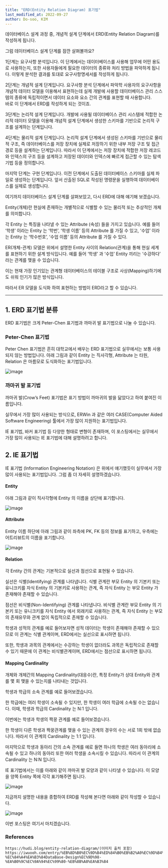 ```yaml
---
title: "ERD(Entity Relation Diagram) 표기법"
last_modified_at: 2022-09-27
author: Do-soo, KIM
---
```



데이터베이스 설계 과정 중, 개념적 설계 단계에서 ERD(Entity Relation Diagram)를 작성하게 됩니다.

그럼 데이터베이스 설계 단계를 잠깐 살펴볼까요?

1단계는 요구사항 분석입니다.
이 단계에서는 데이터베이스를 사용해 업무에 어떤 용도로 사용하는지, 또한 사용자들에게 필요한 데이터의 종류와 처리 방법을 파악하게 됩니다.
이렇게 분석한 결과를 토대로 요구사항명세서를 작성하게 됩니다.

2단계는 개념적 설계 단계입니다.
요구사항 분석 단계에서 파악학 사용자의 요구사항을 개념적 데이터 모델을 이용해서 표현하는데 실제 개발에 사용할 데이터베이스 관리 스스템의 종류에 독립적이면서 데이터 요소와 요소 간의 관계를 표현할 때 사용합니다. <br>
바로 이 단계에서 ERD를 작성하게 되는 것이죠.

3단계는 논리적 설계 단계입니다.
개발에 사용될 데이터베이스 관리 시스템에 적합한 논리적 데이터 모델을 이용해 개념적 설계 단계에서 생성한 스키마를 기반으로 논리적 구조를 설계하는 단계입니다.

4단계는 물리적 설계 단계입니다.
논리적 설계 단계에서 생성된 스키마를 기반으로 물리적 구조, 즉 데이터베이스를 저장 장치에 실제로 저장하기 위한 내부 저장 구조 및 접근 경로 등을 설계하는 단계입니다.
따라서 이 단계에서는 저장 장치에 적합한 저장 레코드와 인덱스의 구조 등을 설계하고 저장된 데이터와 인덱스에 빠르게 접근할 수 있는 탐색 기법 등을 정의합니다.

마지막 단계는 구현 단계입니다.
이전 단계에서 도출된 데이터베이스 스키마를 실제 파일로 생성하는 단계입니다. 앞서 산출된 SQL로 작성된 명령문을 실행하여 데이터베이스를 실제로 생성합니다.

여기까지 데이터베이스 설계 단계를 살펴보았고, 다시 ERD에 대해 얘기해 보겠습니다.

Entity(개체)란 현실에 존재하는 개별적으로 식별할 수 있는 물리적 또는 추상적인 개체를 의미합니다. 

각 Entity 는 특징을 나타낼 수 있는 Attribute (속성) 들을 가지고 있습니다. 예를 들어 ‘학생’ 이라는 Entity 는 ‘학번’, ‘학생 이름’ 등의 Attribute 를 가질 수 있고, ‘수업’ 이라는 Entity 는 ‘학수번호’, ‘수업 이름’ 등의 Attribute 를 가질 수 있다.

ER(개체-관계) 모델은 위에서 설명한 Entity 사이의 Relation(관계)을 통해 현실 세계를 표현하기 위한 설계 방식입니다. 예를 들어 ‘학생’ 과 ‘수업’ Entity 끼리는 ‘수강하다’ 라는 관계를 맺을 수 있습니다. 

이는 현재 가장 인기있는 관계형 데이터베이스의 테이블 구조로 사상(Mapping)하기에도 쉬워 인기가 많은 방식입니다. 

따라서 ER 모델을 도식화 하여 표현하는 방법이 ERD라고 할 수 있습니다.

---

## 1. ERD 표기법 분류

ERD 표기법은 크게 Peter-Chen 표기법과 까마귀 발 표기법으로 나눌 수 있습니다.

### Peter-Chen 표기법

Peter Chen 표기법은 흔히 대학교에서 배우는 ERD 표기법으로 실무에서는 보통 사용되지 않는 방법입니다. 아래 그림과 같이 Entity 는 직사각형, Attribute 는 타원, Relation 은 마름모로 도식화하는 표기법입니다.

![image](https://user-images.githubusercontent.com/92565548/192405625-2cbf7f12-5c12-4c80-b1db-e2c4cd3012d0.png)


### 까마귀 발 표기법

까마귀 발(Crow’s Feet) 표기법은 표기 방법이 까마귀의 발을 닮았다고 하여 붙여진 이름입니다.

실무에서 가장 많이 사용되는 방식으로, ERWin 과 같은 여러 CASE(Computer Aided Software Engineering) 툴에서 가장 많이 지원하는 표기법입니다.

IE 표기법, 바커 표기법 등 다양한 형태로 변형이 존재하며, 이 포스팅에서는 실무에서 가장 많이 사용되는 IE 표기법에 대해 설명하려고 합니다.

## 2. IE 표기법

IE 표기법 (Information Engineering Notation) 은 위에서 얘기했듯이 실무에서 가장 많이 사용되는 표기법입니다. 그럼 좀 더 자세히 설명하겠습니다.

#### Entity

아래 그림과 같이 직사각형에 Entity 의 이름을 상단에 표기합니다.

![image](https://user-images.githubusercontent.com/92565548/192405678-e7ff53c5-62b5-490b-a4d1-e9972cd68513.png)

#### Attribute

Entity 이름 하단에 아래 그림과 같이 좌측에 PK, FK 등의 정보를 표기하고, 우측에는 어트리뷰트의 이름을 표기합니다.

![image](https://user-images.githubusercontent.com/92565548/192405734-a8b45c18-48d8-4ffa-b253-2dfb937d700a.png)

#### Relation

각 Entity 간의 관계는 기본적으로 실선과 점선으로 표현될 수 있습니다.

실선은 식별(Identifying) 관계를 나타냅니다. 식별 관계란 부모 Entity 의 기본키 또는 유니크키를 자식 Entity 의 기본키로 사용하는 관계, 즉 자식 Entity 는 부모 Entity 가 존재해야 존재할 수 있습니다.

점선은 비식별(Non-Identifying) 관계를 나타냅니다. 비식별 관계란 부모 Entity 의 기본키 또는 유니크키를 자식 Entity 에서 외래키로 사용하는 관계, 즉 자식 Entity 는 부모의 존재유무와 관계 없이 독립적으로 존재할 수 있습니다.

학생과 성적의 관계를 예로 들어보자면 성적 데이터는 학생이 존재해야 존재할 수 있으므로 이 관계는 식별 관계이며, ERD에서는 실선으로 표시하면 됩니다.

또한, 학생과 과목의 관계에서는 수강하는 학생이 없더라도 과목은 독립적으로 존재할 수 있기 때문에 이 관계는 비식별관계이며, ERD에서는 점선으로 표시하면 됩니다.

#### Mapping Cardinality

개체와 개체간의 Mapping Cardinality(대응수)란, 특정 Entity가 상대 Entity와 관계를 몇 회 맺을 수 있는지를 나타내는 것입니다.

학생과 학급의 소속 관계를 예로 들어보겠습니다.

한 학급에는 여러 학생이 소속될 수 있지만, 한 학생이 여러 학급에 소속될 수는 없습니다. 이때, 학생과 학급의 Cardinality 는 N:1 입니다.

이번에는 학생과 학생의 짝꿍 관계를 예로 들어보겠습니다.

한 학생이 다른 학생과 짝꿍관계를 맺을 수 있는 관계의 경우의 수는 서로 1회 밖에 없습니다. 따라서 이 관계의 Cardinality 는 1:1 입니다.

마지막으로 학생과 동아리 간의 소속 관계를 예로 들면 하나의 학생은 여러 동아리에 소속될 수 있고 하나의 동아리 또한 여러 학생을 소속시킬 수 있습니다. 따라서 이 관계의 Cardinality 는 N:N 입니다.

IE 표기법에서는 이를 아래와 같이 까마귀 발 모양과 같이 나타낼 수 있습니다. 이 모양을 양쪽 Entity 쪽에 각각 표기해주면 됩니다.

![image](https://user-images.githubusercontent.com/92565548/192405758-9005c227-3281-4bde-a2bf-85616781424c.png)


지금까지 설명한 내용을 종합하여 ERD를 작성해 본다면 아래와 같이 작성할 수 있습니다.

![image](https://user-images.githubusercontent.com/92565548/192405806-072a6e8f-02ce-4545-ae38-f23890a19053.png)


이번 포스팅은 여기서 마치겠습니다.

### References

```
https://hudi.blog/entity-relation-diagram/(이미지 출처 포함)
https://iwuooh.com/entry/%EB%8D%B0%EC%9D%B4%ED%84%B0%EB%B2%A0%EC%9D%B4%EC%8A%A4%EC%9D%98-%EC%84%A4%EA%B3%84DataBase-Design%EC%9D%98-%EA%B0%9C%EC%9A%94%EC%99%80-%EB%8B%A8%EA%B3%84
```